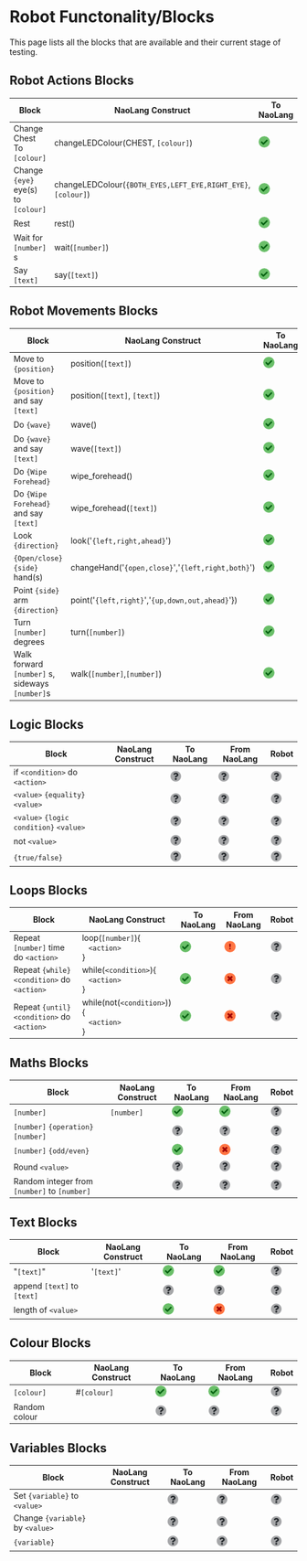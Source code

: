 # Robot Functonality/Blocks

This page lists all the blocks that are available and their current stage of testing.

## Robot Actions Blocks

| Block | NaoLang Construct | To NaoLang | From NaoLang | Robot
|-|-|-|-|-
| Change Chest To `[colour]` | changeLEDColour(CHEST, `[colour]`) | ![Working](images/working.png) | ![Working](images/working.png) | ![Unknown](images/unknown.png)
| Change `{eye}` eye(s) to `[colour]` | changeLEDColour(`{BOTH_EYES,LEFT_EYE,RIGHT_EYE}`, `[colour]`) | ![Working](images/working.png) | ![Working](images/working.png) | ![Unknown](images/unknown.png)
| Rest | rest() | ![Working](images/working.png) | ![Working](images/working.png) | ![Unknown](images/unknown.png)
| Wait for `[number]` s | wait(`[number]`) | ![Working](images/working.png) | ![Working](images/working.png) | ![Unknown](images/unknown.png)
| Say `[text]` | say(`[text]`) | ![Working](images/working.png) | ![Working](images/working.png) | ![Unknown](images/unknown.png)

## Robot Movements Blocks

| Block | NaoLang Construct | To NaoLang | From NaoLang | Robot
|-|-|-|-|-
| Move to `{position}` | position(`[text]`) | ![Working](images/working.png) | ![Working](images/working.png) | ![Unknown](images/unknown.png)
| Move to `{position}` and say `[text]` | position(`[text]`, `[text]`) | ![Working](images/working.png) | ![Working](images/working.png) | ![Unknown](images/unknown.png)
| Do `{wave}` | wave() | ![Working](images/working.png) | ![Working](images/working.png) | ![Unknown](images/unknown.png)
| Do `{wave}` and say `[text]` | wave(`[text]`) | ![Working](images/working.png) | ![Working](images/working.png) | ![Unknown](images/unknown.png)
| Do `{Wipe Forehead}` | wipe_forehead() | ![Working](images/working.png) | ![Working](images/working.png) | ![Unknown](images/unknown.png)
| Do `{Wipe Forehead}` and say `[text]` | wipe_forehead(`[text]`) | ![Working](images/working.png) | ![Working](images/working.png) | ![Unknown](images/unknown.png)
| Look `{direction}` | look('`{left,right,ahead}`') | ![Working](images/working.png) | ![Working](images/working.png) | ![Unknown](images/unknown.png)
| `{Open/close}` `{side}` hand(s) | changeHand('`{open,close}`','`{left,right,both}`') | ![Working](images/working.png) | ![Working](images/working.png) | ![Unknown](images/unknown.png)
| Point `{side}` arm `{direction}` | point('`{left,right}`','`{up,down,out,ahead}`'}) | ![Working](images/working.png) | ![Working](images/working.png) | ![Unknown](images/unknown.png)
| Turn `[number]` degrees | turn(`[number]`) | ![Working](images/working.png) | ![Working](images/working.png) | ![Unknown](images/unknown.png)
| Walk forward `[number]` s, sideways `[number]`s | walk(`[number]`,`[number]`) | ![Working](images/working.png) | ![Working](images/working.png) | ![Unknown](images/unknown.png)

## Logic Blocks

| Block | NaoLang Construct | To NaoLang | From NaoLang | Robot
|-|-|-|-|-
| if `<condition>` do `<action>` | | ![Unknown](images/unknown.png) | ![Unknown](images/unknown.png) | ![Unknown](images/unknown.png)
| `<value>` `{equality}` `<value>` | | ![Unknown](images/unknown.png) | ![Unknown](images/unknown.png) | ![Unknown](images/unknown.png)
| `<value>` `{logic condition}` `<value>` | | ![Unknown](images/unknown.png) | ![Unknown](images/unknown.png) | ![Unknown](images/unknown.png)
|  not `<value>` | | ![Unknown](images/unknown.png) | ![Unknown](images/unknown.png) | ![Unknown](images/unknown.png)
 | `{true/false}` | | ![Unknown](images/unknown.png) | ![Unknown](images/unknown.png) | ![Unknown](images/unknown.png)

## Loops Blocks

| Block | NaoLang Construct | To NaoLang | From NaoLang | Robot
|-|-|-|-|-
| Repeat `[number]` time do `<action>` | loop(`[number]`){<br>&nbsp;&nbsp;&nbsp;`<action>`<br>} | ![Working](images/working.png) | ![Tests Failing](images/failing.png) | ![Unknown](images/unknown.png)
| Repeat `{while}` `<condition>` do `<action>` | while(`<condition>`){<br>&nbsp;&nbsp;&nbsp;`<action>`<br>} | ![Working](images/working.png) | ![Functionality Broken](images/broken.png) | ![Unknown](images/unknown.png)
| Repeat `{until}` `<condition>` do `<action>` | while(not(`<condition>`)){<br>&nbsp;&nbsp;&nbsp;`<action>`<br>} | ![Working](images/working.png) | ![Functionality Broken](images/broken.png) | ![Unknown](images/unknown.png)

## Maths Blocks

| Block | NaoLang Construct | To NaoLang | From NaoLang | Robot
|-|-|-|-|-
| `[number]` | `[number]` | ![Working](images/working.png) | ![Working](images/working.png) | ![Unknown](images/unknown.png)
| `[number]` `{operation}` `[number]` | | ![Unknown](images/unknown.png) | ![Unknown](images/unknown.png) | ![Unknown](images/unknown.png)
| `[number]` `{odd/even}` | | ![Working](images/working.png) | ![Functionality Broken](images/broken.png) | ![Unknown](images/unknown.png)
| Round `<value>` | | ![Unknown](images/unknown.png) | ![Unknown](images/unknown.png) | ![Unknown](images/unknown.png)
| Random integer from `[number]` to `[number]` | | ![Unknown](images/unknown.png) | ![Unknown](images/unknown.png) | ![Unknown](images/unknown.png)

## Text Blocks

| Block | NaoLang Construct | To NaoLang | From NaoLang | Robot
|-|-|-|-|-
| "`[text]`" | '`[text]`' | ![Working](images/working.png) | ![Working](images/working.png) | ![Unknown](images/unknown.png)
| append `[text]` to `[text]` | | ![Unknown](images/unknown.png) | ![Unknown](images/unknown.png) | ![Unknown](images/unknown.png)
| length of `<value>` | | ![Working](images/working.png) | ![Functionality Broken](images/broken.png) | ![Unknown](images/unknown.png)

## Colour Blocks

| Block | NaoLang Construct | To NaoLang | From NaoLang | Robot
|-|-|-|-|-
| `[colour]` | #`[colour]` | ![Working](images/working.png) | ![Working](images/working.png) | ![Unknown](images/unknown.png)
| Random colour | | ![Unknown](images/unknown.png) | ![Unknown](images/unknown.png) | ![Unknown](images/unknown.png)

## Variables Blocks

| Block | NaoLang Construct | To NaoLang | From NaoLang | Robot
|-|-|-|-|-
| Set `{variable}` to `<value>` | | ![Unknown](images/unknown.png) | ![Unknown](images/unknown.png) | ![Unknown](images/unknown.png)
| Change `{variable}` by `<value>` | | ![Unknown](images/unknown.png) | ![Unknown](images/unknown.png) | ![Unknown](images/unknown.png)
| `{variable}` | | ![Unknown](images/unknown.png) | ![Unknown](images/unknown.png) | ![Unknown](images/unknown.png)
